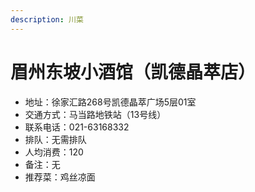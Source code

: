 ```yaml
---
description: 川菜
---
```


# 眉州东坡小酒馆（凯德晶萃店）

* 地址：徐家汇路268号凯德晶萃广场5层01室
* 交通方式：马当路地铁站（13号线）
* 联系电话：021-63168332
* 排队：无需排队
* 人均消费：120
* 备注：无
* 推荐菜：鸡丝凉面
